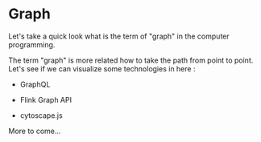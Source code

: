# Graph

Let's take a quick look what is the term of "graph" in the computer programming.  

The term "graph" is more related how to take the path from point to point.  
Let's see if we can visualize some technologies in here :


- GraphQL

- Flink Graph API

- cytoscape.js


More to come...